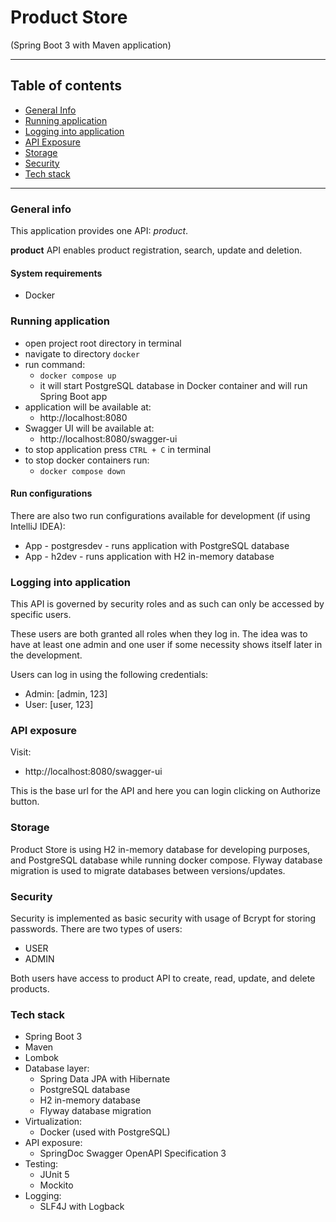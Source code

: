 # Product Store

(Spring Boot 3 with Maven application)

---

## Table of contents

- [General Info](#general-info)
- [Running application](#running-application)
- [Logging into application](#logging-into-application)
- [API Exposure](#api-exposure)
- [Storage](#storage)
- [Security](#security)
- [Tech stack](#tech-stack)

---

### General info

This application provides one API: _product_.

**product** API enables product registration, search, update and deletion.

#### System requirements

- Docker

### Running application

- open project root directory in terminal
- navigate to directory `docker`
- run command: 
  - `docker compose up`
  - it will start PostgreSQL database in Docker container and will run Spring Boot app
- application will be available at:
  - http://localhost:8080
- Swagger UI will be available at:
  - http://localhost:8080/swagger-ui
- to stop application press `CTRL + C` in terminal
- to stop docker containers run:
  - `docker compose down`

#### Run configurations

There are also two run configurations available for development (if using IntelliJ IDEA):

- App - postgresdev - runs application with PostgreSQL database
- App - h2dev - runs application with H2 in-memory database

### Logging into application

This API is governed by security roles and as such can only be accessed by specific users.

These users are both granted all roles when they log in. The idea was to have at least one admin and one user if some necessity shows itself later in the development.

Users can log in using the following credentials:
- Admin: [admin, 123]
- User: [user, 123]

### API exposure

Visit:
 - http://localhost:8080/swagger-ui

This is the base url for the API and here you can login clicking on Authorize button.

### Storage

Product Store is using H2 in-memory database for developing purposes, and PostgreSQL database while running docker compose.
Flyway database migration is used to migrate databases between versions/updates.

### Security

Security is implemented as basic security with usage of Bcrypt for storing passwords.
There are two types of users:

- USER
- ADMIN

Both users have access to product API to create, read, update, and delete products.

### Tech stack

- Spring Boot 3
- Maven
- Lombok
- Database layer:
  - Spring Data JPA with Hibernate
  - PostgreSQL database
  - H2 in-memory database
  - Flyway database migration
- Virtualization:
    - Docker (used with PostgreSQL)
- API exposure:
    - SpringDoc Swagger OpenAPI Specification 3
- Testing:
    - JUnit 5
    - Mockito
- Logging:
    - SLF4J with Logback

